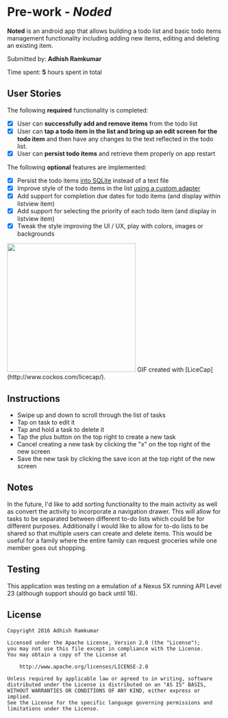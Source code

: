 # Pre-work - *Noded*

**Noted** is an android app that allows building a todo list and basic todo items management functionality including adding new items, editing and deleting an existing item.

Submitted by: **Adhish Ramkumar**

Time spent: **5** hours spent in total

## User Stories

The following **required** functionality is completed:

* [X] User can **successfully add and remove items** from the todo list
* [X] User can **tap a todo item in the list and bring up an edit screen for the todo item** and then have any changes to the text reflected in the todo list.
* [X] User can **persist todo items** and retrieve them properly on app restart

The following **optional** features are implemented:

* [X] Persist the todo items [into SQLite](http://guides.codepath.com/android/Persisting-Data-to-the-Device#sqlite) instead of a text file
* [X] Improve style of the todo items in the list [using a custom adapter](http://guides.codepath.com/android/Using-an-ArrayAdapter-with-ListView)
* [X] Add support for completion due dates for todo items (and display within listview item)
* [X] Add support for selecting the priority of each todo item (and display in listview item)
* [X] Tweak the style improving the UI / UX, play with colors, images or backgrounds

<img src="http://i.imgur.com/7lOb9zg.gif" width="300" />
GIF created with [LiceCap](http://www.cockos.com/licecap/).

## Instructions

* Swipe up and down to scroll through the list of tasks
* Tap on task to edit it
* Tap and hold a task to delete it
* Tap the plus button on the top right to create a new task
* Cancel creating a new task by clicking the "x" on the top right of the new screen
* Save the new task by clicking the save icon at the top right of the new screen

## Notes

In the future, I'd like to add sorting functionality to the main activity as well as convert the activity to incorporate a navigation drawer. This will allow for tasks to be separated between different to-do lists which could be for different purposes. Additionally I would like to allow for to-do lists to be shared so that multiple users can create and delete items. This would be useful for a family where the entire family can request groceries while one member goes out shopping.

## Testing

This application was testing on a emulation of a Nexus 5X running API Level 23 (although support should go back until 16).

## License

    Copyright 2016 Adhish Ramkumar

    Licensed under the Apache License, Version 2.0 (the "License");
    you may not use this file except in compliance with the License.
    You may obtain a copy of the License at

        http://www.apache.org/licenses/LICENSE-2.0

    Unless required by applicable law or agreed to in writing, software
    distributed under the License is distributed on an "AS IS" BASIS,
    WITHOUT WARRANTIES OR CONDITIONS OF ANY KIND, either express or implied.
    See the License for the specific language governing permissions and
    limitations under the License.